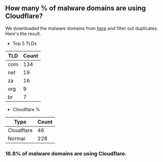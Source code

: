 ## How many % of malware domains are using Cloudflare?


We downloaded the malware domains from [here](https://urlhaus.abuse.ch) and filter out duplicates.
Here's the result.


[//]: # (start replacement)


- Top 5 TLDs

| TLD | Count |
| --- | --- |
| com | 134 |
| net | 19 |
| za | 16 |
| org | 9 |
| br | 7 |


- Cloudflare %

| Type | Count |
| --- | --- |
| Cloudflare | 46 |
| Normal | 228 |


### 16.8% of malware domains are using Cloudflare.